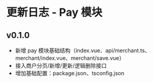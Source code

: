 # 更新日志 - Pay 模块

## v0.1.0
- 新增 pay 模块基础结构（index.vue、api/merchant.ts、merchant/index.vue、merchant/save.vue）
- 接入商户分页/新增/更新/逻辑删除接口
- 增加基础配置：package.json、tsconfig.json
